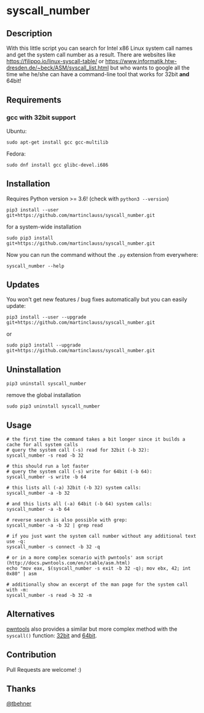 # syscall_number

## Description

With this little script you can search for Intel x86 Linux system call names and get the system call number as a result. There are websites like https://filippo.io/linux-syscall-table/ or https://www.informatik.htw-dresden.de/~beck/ASM/syscall_list.html but who wants to google all the time whe he/she can have a command-line tool that works for 32bit **and** 64bit!

## Requirements

### gcc with 32bit support

Ubuntu:
```
sudo apt-get install gcc gcc-multilib
```

Fedora:
```
sudo dnf install gcc glibc-devel.i686
```

## Installation

Requires Python version >= 3.6! (check with `python3 --version`)

```
pip3 install --user git+https://github.com/martinclauss/syscall_number.git
```

for a system-wide installation
```
sudo pip3 install git+https://github.com/martinclauss/syscall_number.git
```

Now you can run the command without the `.py` extension from everywhere:
```
syscall_number --help
```

## Updates

You won't get new features / bug fixes automatically but you can easily update:

```
pip3 install --user --upgrade git+https://github.com/martinclauss/syscall_number.git
```

or

```
sudo pip3 install --upgrade git+https://github.com/martinclauss/syscall_number.git
```

## Uninstallation

```
pip3 uninstall syscall_number
```

remove the global installation

```
sudo pip3 uninstall syscall_number
```

## Usage

```shell
# the first time the command takes a bit longer since it builds a cache for all system calls
# query the system call (-s) read for 32bit (-b 32):
syscall_number -s read -b 32

# this should run a lot faster
# query the system call (-s) write for 64bit (-b 64):
syscall_number -s write -b 64

# this lists all (-a) 32bit (-b 32) system calls:
syscall_number -a -b 32

# and this lists all (-a) 64bit (-b 64) system calls:
syscall_number -a -b 64

# reverse search is also possible with grep:
syscall_number -a -b 32 | grep read

# if you just want the system call number without any additional text use -q:
syscall_number -s connect -b 32 -q

# or in a more complex scenario with pwntools' asm script (http://docs.pwntools.com/en/stable/asm.html)
echo "mov eax, $(syscall_number -s exit -b 32 -q); mov ebx, 42; int 0x80" | asm

# additionally show an excerpt of the man page for the system call with -m:
syscall_number -s read -b 32 -m
```

## Alternatives

[pwntools](http://docs.pwntools.com/en/stable/) also provides a similar but more complex method with the `syscall()` function: [32bit](http://docs.pwntools.com/en/stable/shellcraft/i386.html#pwnlib.shellcraft.i386.linux.syscall) and [64bit](http://docs.pwntools.com/en/stable/shellcraft/amd64.html#pwnlib.shellcraft.amd64.linux.syscall).

## Contribution

Pull Requests are welcome! :)

## Thanks

[@tbehner](https://github.com/tbehner)
